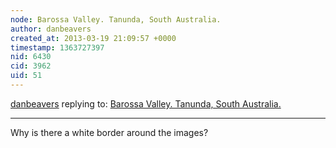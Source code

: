 ```yaml
---
node: Barossa Valley. Tanunda, South Australia.
author: danbeavers
created_at: 2013-03-19 21:09:57 +0000
timestamp: 1363727397
nid: 6430
cid: 3962
uid: 51
---
```




[danbeavers](../profile/danbeavers) replying to: [Barossa Valley. Tanunda, South Australia.](../map/barossa-valley-tanunda-south-australia/2013-03-10)

----
Why is there a white border around the images?